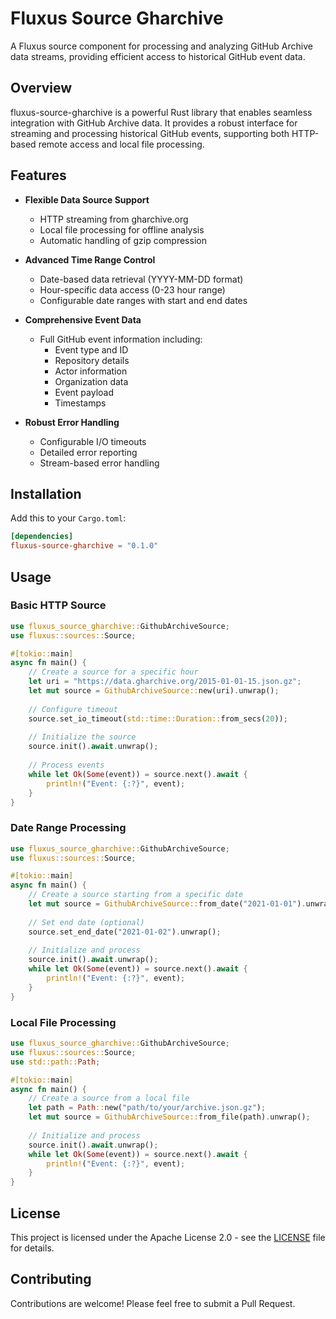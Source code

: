 # Fluxus Source Gharchive

A Fluxus source component for processing and analyzing GitHub Archive data streams, providing efficient access to historical GitHub event data.

## Overview

fluxus-source-gharchive is a powerful Rust library that enables seamless integration with GitHub Archive data. It provides a robust interface for streaming and processing historical GitHub events, supporting both HTTP-based remote access and local file processing.

## Features

- **Flexible Data Source Support**
  - HTTP streaming from gharchive.org
  - Local file processing for offline analysis
  - Automatic handling of gzip compression

- **Advanced Time Range Control**
  - Date-based data retrieval (YYYY-MM-DD format)
  - Hour-specific data access (0-23 hour range)
  - Configurable date ranges with start and end dates

- **Comprehensive Event Data**
  - Full GitHub event information including:
    - Event type and ID
    - Repository details
    - Actor information
    - Organization data
    - Event payload
    - Timestamps

- **Robust Error Handling**
  - Configurable I/O timeouts
  - Detailed error reporting
  - Stream-based error handling

## Installation

Add this to your `Cargo.toml`:

```toml
[dependencies]
fluxus-source-gharchive = "0.1.0"
```

## Usage

### Basic HTTP Source

```rust
use fluxus_source_gharchive::GithubArchiveSource;
use fluxus::sources::Source;

#[tokio::main]
async fn main() {
    // Create a source for a specific hour
    let uri = "https://data.gharchive.org/2015-01-01-15.json.gz";
    let mut source = GithubArchiveSource::new(uri).unwrap();
    
    // Configure timeout
    source.set_io_timeout(std::time::Duration::from_secs(20));
    
    // Initialize the source
    source.init().await.unwrap();
    
    // Process events
    while let Ok(Some(event)) = source.next().await {
        println!("Event: {:?}", event);
    }
}
```

### Date Range Processing

```rust
use fluxus_source_gharchive::GithubArchiveSource;
use fluxus::sources::Source;

#[tokio::main]
async fn main() {
    // Create a source starting from a specific date
    let mut source = GithubArchiveSource::from_date("2021-01-01").unwrap();
    
    // Set end date (optional)
    source.set_end_date("2021-01-02").unwrap();
    
    // Initialize and process
    source.init().await.unwrap();
    while let Ok(Some(event)) = source.next().await {
        println!("Event: {:?}", event);
    }
}
```

### Local File Processing

```rust
use fluxus_source_gharchive::GithubArchiveSource;
use fluxus::sources::Source;
use std::path::Path;

#[tokio::main]
async fn main() {
    // Create a source from a local file
    let path = Path::new("path/to/your/archive.json.gz");
    let mut source = GithubArchiveSource::from_file(path).unwrap();
    
    // Initialize and process
    source.init().await.unwrap();
    while let Ok(Some(event)) = source.next().await {
        println!("Event: {:?}", event);
    }
}
```

## License

This project is licensed under the Apache License 2.0 - see the [LICENSE](LICENSE) file for details.

## Contributing

Contributions are welcome! Please feel free to submit a Pull Request.